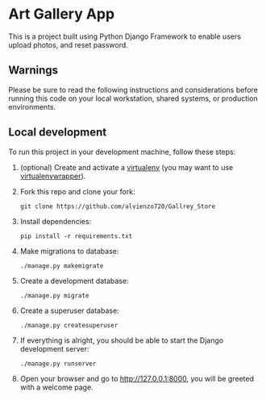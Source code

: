 # Art Gallery App

This is a project  built using Python Django Framework to enable users upload photos, and reset password.

## Warnings

Please be sure to read the following instructions and considerations before running this code on your local workstation, shared systems, or production environments.


## Local development

To run this project in your development machine, follow these steps:

1. (optional) Create and activate a [virtualenv](https://virtualenv.pypa.io/) (you may want to use [virtualenvwrapper](http://virtualenvwrapper.readthedocs.org/)).


2. Fork this repo and clone your fork:

    `git clone https://github.com/alvienzo720/Gallrey_Store`

3. Install dependencies:

    `pip install -r requirements.txt`

3. Make migrations to database:

    `./manage.py makemigrate`

4. Create a development database:

    `./manage.py migrate`

4. Create a superuser database:

    `./manage.py createsuperuser`



5. If everything is alright, you should be able to start the Django development server:

    `./manage.py runserver`

6. Open your browser and go to http://127.0.0.1:8000, you will be greeted with a welcome page.


